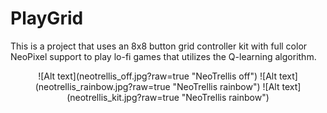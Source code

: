 # PlayGrid

This is a project that uses an 8x8 button grid controller kit with full color
NeoPixel support to play lo-fi games that utilizes the Q-learning algorithm.

<p align="center">
![Alt text](neotrellis_off.jpg?raw=true "NeoTrellis off")
![Alt text](neotrellis_rainbow.jpg?raw=true "NeoTrellis rainbow")
![Alt text](neotrellis_kit.jpg?raw=true "NeoTrellis rainbow")
</p>
